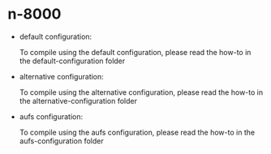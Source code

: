 n-8000
======

- default configuration:

  To compile using the default configuration, please read the how-to in the default-configuration folder

- alternative configuration:

  To compile using the alternative configuration, please read the how-to in the alternative-configuration folder

- aufs configuration:

  To compile using the aufs configuration, please read the how-to in the aufs-configuration folder
